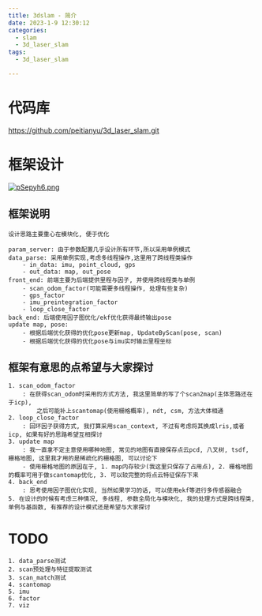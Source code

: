 ```yaml
---
title: 3dslam - 简介
date: 2023-1-9 12:30:12
categories:
  - slam
  - 3d_laser_slam
tags:
  - 3d_laser_slam

---
```


# 代码库

https://github.com/peitianyu/3d_laser_slam.git

# 框架设计

[![pSepyh6.png](https://s1.ax1x.com/2023/01/09/pSepyh6.png)](https://imgse.com/i/pSepyh6)

## 框架说明

```
设计思路主要重心在模块化, 便于优化

param_server: 由于参数配置几乎设计所有环节,所以采用单例模式
data_parse: 采用单例实现,考虑多线程操作,这里用了跨线程类操作
	- in_data: imu, point_cloud, gps
	- out_data: map, out_pose 
front_end: 前端主要为后端提供里程与因子, 并使用跨线程类与单例
	- scan_odom_factor(可能需要多线程操作, 处理有些复杂)
	- gps_factor
	- imu_preintegration_factor
	- loop_close_factor
back_end: 后端使用因子图优化/ekf优化获得最终输出pose
update map, pose: 
	- 根据后端优化获得的优化pose更新map, UpdateByScan(pose, scan)
	- 根据后端优化获得的优化pose与imu实时输出里程坐标
```

## 框架有意思的点希望与大家探讨

```
1. scan_odom_factor
	: 在获得scan_odom时采用的方式方法, 我这里简单的写了个scan2map(主体思路还在于icp), 
		之后可能补上scantomap(使用栅格概率), ndt, csm, 方法大体相通
2. loop_close_factor
	: 回环因子获得方式, 我打算采用scan_context, 不过有考虑将其换成lris,或者icp, 如果有好的思路希望互相探讨
3. update map
	: 我一直拿不定主意使用哪种地图, 常见的地图有直接保存点云pcd, 八叉树, tsdf, 栅格地图, 这里我才用的是稀疏化的栅格图, 可以讨论下
	- 使用栅格地图的原因在于, 1. map内存较少(我这里只保存了占用点), 2. 栅格地图的概率可用于做scantomap优化, 3. 可以较完整的将点云特征保存下来
4. back_end
	: 思考使用因子图优化实现, 当然如果学习的话, 可以使用ekf等进行多传感器融合
5. 在设计的时候有考虑三种情况, 多线程, 参数全局化与模块化, 我的处理方式是跨线程类,单例与基函数, 有推荐的设计模式还是希望与大家探讨
```

# TODO

```
1. data_parse测试
2. scan预处理与特征提取测试
3. scan_match测试
4. scantomap
5. imu
6. factor
7. viz
```

